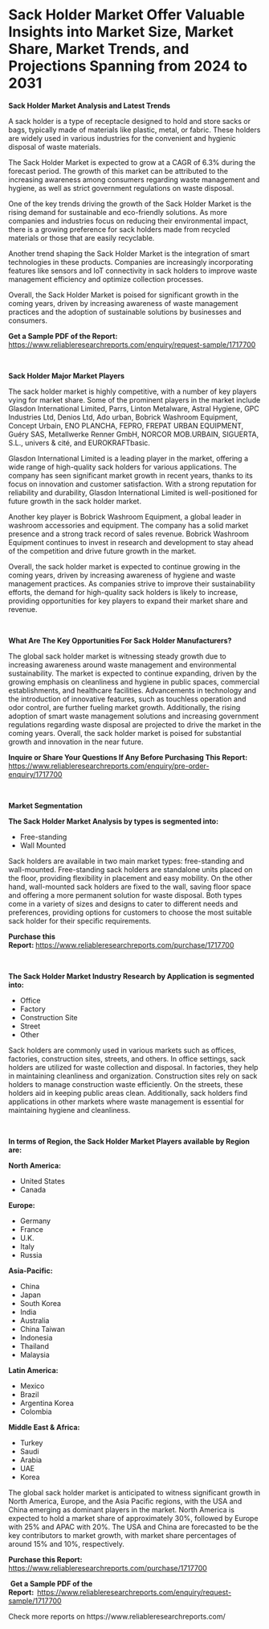 <p><h1>Sack Holder Market Offer Valuable Insights into Market Size, Market Share, Market Trends, and Projections Spanning from 2024 to 2031</h1></p><p><strong>Sack Holder Market Analysis and Latest Trends</strong></p>
<p><p>A sack holder is a type of receptacle designed to hold and store sacks or bags, typically made of materials like plastic, metal, or fabric. These holders are widely used in various industries for the convenient and hygienic disposal of waste materials.</p><p>The Sack Holder Market is expected to grow at a CAGR of 6.3% during the forecast period. The growth of this market can be attributed to the increasing awareness among consumers regarding waste management and hygiene, as well as strict government regulations on waste disposal.</p><p>One of the key trends driving the growth of the Sack Holder Market is the rising demand for sustainable and eco-friendly solutions. As more companies and industries focus on reducing their environmental impact, there is a growing preference for sack holders made from recycled materials or those that are easily recyclable.</p><p>Another trend shaping the Sack Holder Market is the integration of smart technologies in these products. Companies are increasingly incorporating features like sensors and IoT connectivity in sack holders to improve waste management efficiency and optimize collection processes.</p><p>Overall, the Sack Holder Market is poised for significant growth in the coming years, driven by increasing awareness of waste management practices and the adoption of sustainable solutions by businesses and consumers.</p></p>
<p><strong>Get a Sample PDF of the Report:&nbsp;</strong> <a href="https://www.reliableresearchreports.com/enquiry/request-sample/1717700">https://www.reliableresearchreports.com/enquiry/request-sample/1717700</a></p>
<p>&nbsp;</p>
<p><strong>Sack Holder Major Market Players</strong></p>
<p><p>The sack holder market is highly competitive, with a number of key players vying for market share. Some of the prominent players in the market include Glasdon International Limited, Parrs, Linton Metalware, Astral Hygiene, GPC Industries Ltd, Denios Ltd, Ado urban, Bobrick Washroom Equipment, Concept Urbain, ENO PLANCHA, FEPRO, FREPAT URBAN EQUIPMENT, Guéry SAS, Metallwerke Renner GmbH, NORCOR MOB.URBAIN, SIGUERTA, S.L., univers & cité, and EUROKRAFTbasic.</p><p>Glasdon International Limited is a leading player in the market, offering a wide range of high-quality sack holders for various applications. The company has seen significant market growth in recent years, thanks to its focus on innovation and customer satisfaction. With a strong reputation for reliability and durability, Glasdon International Limited is well-positioned for future growth in the sack holder market.</p><p>Another key player is Bobrick Washroom Equipment, a global leader in washroom accessories and equipment. The company has a solid market presence and a strong track record of sales revenue. Bobrick Washroom Equipment continues to invest in research and development to stay ahead of the competition and drive future growth in the market.</p><p>Overall, the sack holder market is expected to continue growing in the coming years, driven by increasing awareness of hygiene and waste management practices. As companies strive to improve their sustainability efforts, the demand for high-quality sack holders is likely to increase, providing opportunities for key players to expand their market share and revenue.</p></p>
<p>&nbsp;</p>
<p><strong>What Are The Key Opportunities For Sack Holder Manufacturers?</strong></p>
<p><p>The global sack holder market is witnessing steady growth due to increasing awareness around waste management and environmental sustainability. The market is expected to continue expanding, driven by the growing emphasis on cleanliness and hygiene in public spaces, commercial establishments, and healthcare facilities. Advancements in technology and the introduction of innovative features, such as touchless operation and odor control, are further fueling market growth. Additionally, the rising adoption of smart waste management solutions and increasing government regulations regarding waste disposal are projected to drive the market in the coming years. Overall, the sack holder market is poised for substantial growth and innovation in the near future.</p></p>
<p><strong>Inquire or Share Your Questions If Any Before Purchasing This Report:</strong> <a href="https://www.reliableresearchreports.com/enquiry/pre-order-enquiry/1717700">https://www.reliableresearchreports.com/enquiry/pre-order-enquiry/1717700</a></p>
<p>&nbsp;</p>
<p><strong>Market Segmentation</strong></p>
<p><strong>The Sack Holder Market Analysis by types is segmented into:</strong></p>
<p><ul><li>Free-standing</li><li>Wall Mounted</li></ul></p>
<p><p>Sack holders are available in two main market types: free-standing and wall-mounted. Free-standing sack holders are standalone units placed on the floor, providing flexibility in placement and easy mobility. On the other hand, wall-mounted sack holders are fixed to the wall, saving floor space and offering a more permanent solution for waste disposal. Both types come in a variety of sizes and designs to cater to different needs and preferences, providing options for customers to choose the most suitable sack holder for their specific requirements.</p></p>
<p><strong>Purchase this Report:&nbsp;</strong><a href="https://www.reliableresearchreports.com/purchase/1717700">https://www.reliableresearchreports.com/purchase/1717700</a></p>
<p>&nbsp;</p>
<p><strong>The Sack Holder Market Industry Research by Application is segmented into:</strong></p>
<p><ul><li>Office</li><li>Factory</li><li>Construction Site</li><li>Street</li><li>Other</li></ul></p>
<p><p>Sack holders are commonly used in various markets such as offices, factories, construction sites, streets, and others. In office settings, sack holders are utilized for waste collection and disposal. In factories, they help in maintaining cleanliness and organization. Construction sites rely on sack holders to manage construction waste efficiently. On the streets, these holders aid in keeping public areas clean. Additionally, sack holders find applications in other markets where waste management is essential for maintaining hygiene and cleanliness.</p></p>
<p>&nbsp;</p>
<p><strong>In terms of Region, the Sack Holder Market Players available by Region are:</strong></p>
<p>
    <p> <strong> North America: </strong>
        <ul>
            <li>United States</li>
            <li>Canada</li>
        </ul>
        </p> 
    <p> <strong> Europe: </strong>
        <ul>
            <li>Germany</li>
            <li>France</li>
            <li>U.K.</li>
            <li>Italy</li>
            <li>Russia</li>
        </ul>
        </p> 
    <p> <strong> Asia-Pacific: </strong>
        <ul>
            <li>China</li>
            <li>Japan</li>
            <li>South Korea</li>
            <li>India</li>
            <li>Australia</li>
            <li>China Taiwan</li>
            <li>Indonesia</li>
            <li>Thailand</li>
            <li>Malaysia</li>
        </ul>
        </p> 
    <p> <strong> Latin America: </strong>
        <ul>
            <li>Mexico</li>
            <li>Brazil</li>
            <li>Argentina Korea</li>
            <li>Colombia</li>
        </ul>
        </p> 
    <p> <strong> Middle East & Africa: </strong>
        <ul>
            <li>Turkey</li>
            <li>Saudi</li>
            <li>Arabia</li>
            <li>UAE</li>
            <li>Korea</li>
        </ul>
    </p>
    </p>
<p><p>The global sack holder market is anticipated to witness significant growth in North America, Europe, and the Asia Pacific regions, with the USA and China emerging as dominant players in the market. North America is expected to hold a market share of approximately 30%, followed by Europe with 25% and APAC with 20%. The USA and China are forecasted to be the key contributors to market growth, with market share percentages of around 15% and 10%, respectively.</p></p>
<p><strong>Purchase this Report: </strong><a href="https://www.reliableresearchreports.com/purchase/1717700">https://www.reliableresearchreports.com/purchase/1717700</a></p>
<p>&nbsp;<strong>Get a Sample PDF of the Report:&nbsp;&nbsp;</strong><a href="https://www.reliableresearchreports.com/enquiry/request-sample/1717700">https://www.reliableresearchreports.com/enquiry/request-sample/1717700</a></p>
<p><strong></strong></p>
<p>Check more reports on https://www.reliableresearchreports.com/</p>